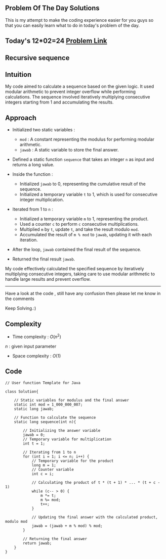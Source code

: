 ## Problem Of The Day Solutions

This is my attempt to make the coding experience easier for you guys so that you can easily learn what to do in today's problem of the day.

## Today's 12*02=24 [Problem Link](https://www.geeksforgeeks.org/problems/recursive-sequence1611/1)
## Recursive sequence

## Intuition
My code aimed to calculate a sequence based on the given logic. It used modular arithmetic to prevent integer overflow while performing calculations. The sequence involved iteratively multiplying consecutive integers starting from 1 and accumulating the results.

## Approach

- Initialized two static variables :
   - `mod` : A constant representing the modulus for performing modular arithmetic.
   - `jawab` : A static variable to store the final answer.

- Defined a static function `sequence` that takes an integer `n` as input and returns a long value.

- Inside the function :
   - Initialized `jawab` to 0, representing the cumulative result of the sequence.
   - Initialized a temporary variable `t` to 1, which is used for consecutive integer multiplication.

- Iterated from 1 to `n` :
   - Initialized a temporary variable `m` to 1, representing the product.
   - Used a counter `c` to perform `c` consecutive multiplications.
   - Multiplied `m` by `t`, update `t`, and take the result modulo `mod`.
   - Accumulated the result of `m % mod` to `jawab`, updating it with each iteration.

- After the loop, `jawab` contained the final result of the sequence.

- Returned the final result `jawab`.

My code effectively calculated the specified sequence by iteratively multiplying consecutive integers, taking care to use modular arithmetic to handle large results and prevent overflow.

---
Have a look at the code , still have any confusion then please let me know in the comments

Keep Solving.:)

## Complexity
- Time complexity : $O(n^2)$
<!-- Add your time complexity here, e.g. $$O())$$ -->

$n$ : given input parameter 

- Space complexity : $O(1)$
<!-- Add your space complexity here, e.g. $$O(n)$$ -->

## Code 

```
// User function Template for Java

class Solution{
    
    // Static variables for modulus and the final answer
    static int mod = 1_000_000_007;
    static long jawab;

    // Function to calculate the sequence
    static long sequence(int n){
        
        // Initializing the answer variable
        jawab = 0;
        // Temporary variable for multiplication
        int t = 1;

        // Iterating from 1 to n
        for (int i = 1; i <= n; i++) {
            // Temporary variable for the product
            long m = 1;
            // Counter variable
            int c = i;

            // Calculating the product of t * (t + 1) * ... * (t + c - 1)
            while (c-- > 0) {
                m *= t;
                m %= mod;
                t++;
            }

            // Updating the final answer with the calculated product, modulo mod
            jawab = (jawab + m % mod) % mod;
        }

        // Returning the final answer
        return jawab;
    }
}     
```
